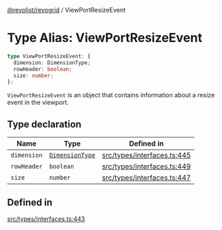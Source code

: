 [@revolist/revogrid](README.md) / ViewPortResizeEvent

# Type Alias: ViewPortResizeEvent

```ts
type ViewPortResizeEvent: {
  dimension: DimensionType;
  rowHeader: boolean;
  size: number;
};
```

`ViewPortResizeEvent` is an object that contains information about a resize
event in the viewport.

## Type declaration

| Name | Type | Defined in |
| ------ | ------ | ------ |
| `dimension` | [`DimensionType`](TypeAlias.DimensionType.md) | [src/types/interfaces.ts:445](https://github.com/revolist/revogrid/blob/477507f867ff98f395e0119897545945e222b246/src/types/interfaces.ts#L445) |
| `rowHeader` | `boolean` | [src/types/interfaces.ts:449](https://github.com/revolist/revogrid/blob/477507f867ff98f395e0119897545945e222b246/src/types/interfaces.ts#L449) |
| `size` | `number` | [src/types/interfaces.ts:447](https://github.com/revolist/revogrid/blob/477507f867ff98f395e0119897545945e222b246/src/types/interfaces.ts#L447) |

## Defined in

[src/types/interfaces.ts:443](https://github.com/revolist/revogrid/blob/477507f867ff98f395e0119897545945e222b246/src/types/interfaces.ts#L443)
